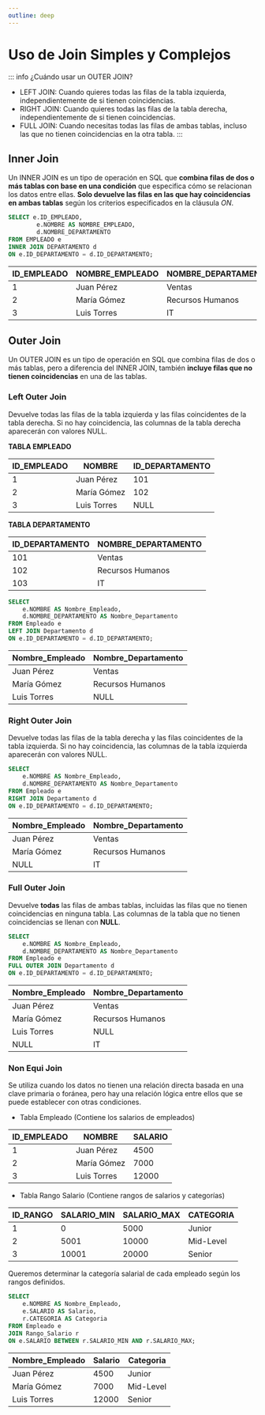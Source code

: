 ```yaml
---
outline: deep
---
```


# Uso de Join Simples y Complejos

::: info ¿Cuándo usar un OUTER JOIN?

* LEFT JOIN: Cuando quieres todas las filas de la tabla izquierda, independientemente de si tienen coincidencias.
* RIGHT JOIN: Cuando quieres todas las filas de la tabla derecha, independientemente de si tienen coincidencias.
* FULL JOIN: Cuando necesitas todas las filas de ambas tablas, incluso las que no tienen coincidencias en la otra tabla.
:::

## Inner Join

Un INNER JOIN es un tipo de operación en SQL que **combina filas de dos o más tablas con base en una condición** que especifica cómo se relacionan los datos entre ellas. **Solo devuelve las filas en las que hay coincidencias en ambas tablas** según los criterios especificados en la cláusula *ON*.

```sql
SELECT e.ID_EMPLEADO,
        e.NOMBRE AS NOMBRE_EMPLEADO,
        d.NOMBRE_DEPARTAMENTO
FROM EMPLEADO e 
INNER JOIN DEPARTAMENTO d
ON e.ID_DEPARTAMENTO = d.ID_DEPARTAMENTO;
```

| ID_EMPLEADO	| NOMBRE_EMPLEADO	| NOMBRE_DEPARTAMENTO   |
|---------------|-------------------|-----------------------|
| 1             | Juan Pérez        | Ventas                |
| 2             | María Gómez       | Recursos Humanos      |
| 3             | Luis Torres       | IT                    |


## Outer Join

Un OUTER JOIN es un tipo de operación en SQL que combina filas de dos o más tablas, pero a diferencia del INNER JOIN, también **incluye filas que no tienen coincidencias** en una de las tablas.


### Left Outer Join

Devuelve todas las filas de la tabla izquierda y las filas coincidentes de la tabla derecha. Si no hay coincidencia, las columnas de la tabla derecha aparecerán con valores NULL.

**TABLA EMPLEADO**

|ID_EMPLEADO|NOMBRE         |ID_DEPARTAMENTO|
|-----------|---------------|---------------|
|1          |Juan Pérez     |101            |
|2          |María Gómez    |102            |
|3          |Luis Torres    |NULL           |


**TABLA DEPARTAMENTO**

|ID_DEPARTAMENTO|NOMBRE_DEPARTAMENTO|
|---------------|-------------------|
|101            |Ventas             |
|102            |Recursos Humanos   |
|103            |IT                 |

```sql
SELECT 
    e.NOMBRE AS Nombre_Empleado,
    d.NOMBRE_DEPARTAMENTO AS Nombre_Departamento
FROM Empleado e
LEFT JOIN Departamento d
ON e.ID_DEPARTAMENTO = d.ID_DEPARTAMENTO;
```

| Nombre_Empleado|  Nombre_Departamento |
|----------------|----------------------|
| Juan Pérez     |  Ventas              |
| María Gómez    |  Recursos Humanos    |
| Luis Torres    |  NULL                |



### Right Outer Join

Devuelve todas las filas de la tabla derecha y las filas coincidentes de la tabla izquierda. Si no hay coincidencia, las columnas de la tabla izquierda aparecerán con valores NULL.

```sql
SELECT 
    e.NOMBRE AS Nombre_Empleado,
    d.NOMBRE_DEPARTAMENTO AS Nombre_Departamento
FROM Empleado e
RIGHT JOIN Departamento d
ON e.ID_DEPARTAMENTO = d.ID_DEPARTAMENTO;
```

|Nombre_Empleado|Nombre_Departamento|
|---------------|-------------------|
|Juan Pérez     |Ventas             |
|María Gómez    |Recursos Humanos   |
|NULL           |IT                 |



### Full Outer Join

Devuelve **todas** las filas de ambas tablas, incluidas las filas que no tienen coincidencias en ninguna tabla.
Las columnas de la tabla que no tienen coincidencias se llenan con **NULL**.

```sql
SELECT 
    e.NOMBRE AS Nombre_Empleado,
    d.NOMBRE_DEPARTAMENTO AS Nombre_Departamento
FROM Empleado e
FULL OUTER JOIN Departamento d
ON e.ID_DEPARTAMENTO = d.ID_DEPARTAMENTO;
```

|Nombre_Empleado|Nombre_Departamento|
|---------------|-------------------|
|Juan Pérez     |Ventas             |
|María Gómez	|Recursos Humanos   |
|Luis Torres	|NULL               |
|NULL           |IT                 |


### Non Equi Join

Se utiliza cuando los datos no tienen una relación directa basada en una clave primaria o foránea, pero hay una relación lógica entre ellos que se puede establecer con otras condiciones.

* Tabla Empleado (Contiene los salarios de empleados)

|ID_EMPLEADO|NOMBRE     |SALARIO|
|-----------|-----------|-------|
|1          |Juan Pérez	|4500   |
|2          |María Gómez|7000   |
|3          |Luis Torres|12000  |

* Tabla Rango Salario (Contiene rangos de salarios y categorías)

|ID_RANGO|SALARIO_MIN|SALARIO_MAX|CATEGORIA |
|--------|-----------|-----------|----------|
|1       |0          |5000       |Junior    |
|2       |5001       |10000      |Mid-Level |
|3       |10001      |20000      |Senior    |


Queremos determinar la categoría salarial de cada empleado según los rangos definidos.

```sql
SELECT 
    e.NOMBRE AS Nombre_Empleado,
    e.SALARIO AS Salario,
    r.CATEGORIA AS Categoria
FROM Empleado e
JOIN Rango_Salario r
ON e.SALARIO BETWEEN r.SALARIO_MIN AND r.SALARIO_MAX;
```

|Nombre_Empleado|Salario|Categoria  |
|---------------|-------|-----------|
|Juan Pérez     |4500   |Junior     |
|María Gómez    |7000   |Mid-Level  |
|Luis Torres    |12000  |Senior     |


